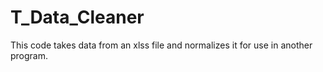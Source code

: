 # T_Data_Cleaner

This code takes data from an xlss file and normalizes it for use in another program. 
